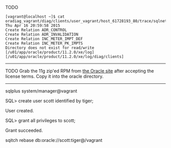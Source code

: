 TODO

```
[vagrant@localhost ~]$ cat oradiag_vagrant/diag/clients/user_vagrant/host_61728193_80/trace/sqlnet.log
Thu Apr 16 20:59:58 2015
Create Relation ADR_CONTROL
Create Relation ADR_INVALIDATION
Create Relation INC_METER_IMPT_DEF
Create Relation INC_METER_PK_IMPTS
Directory does not exist for read/write [/u01/app/oracle/product/11.2.0/xe/log] [/u01/app/oracle/product/11.2.0/xe/log/diag/clients]
```

---
TODO
Grab the 11g zip'ed RPM from 
[the Oracle site](http://www.oracle.com/technetwork/products/express-edition/downloads/index.html)
after accepting the license terms.  Copy it into the oracle directory.


---

sqlplus system/manager@vagrant

SQL> create user scott identified by tiger;

User created.

SQL> grant all privileges to scott;

Grant succeeded.

sqitch rebase  db:oracle://scott:tiger@/vagrant

